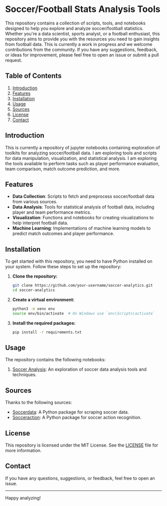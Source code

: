 # Soccer/Football Stats Analysis Tools

This repository contains a collection of scripts, tools, and notebooks designed to help you explore and analyze soccer/football statistics. Whether you're a data scientist, sports analyst, or a football enthusiast, this repository aims to provide you with the resources you need to gain insights from football data.
This is currently a work in progress and we welcome contributions from the community. If you have any suggestions, feedback, or ideas for improvement, please feel free to open an issue or submit a pull request.

## Table of Contents

1. [Introduction](#introduction)
2. [Features](#features)
3. [Installation](#installation)
4. [Usage](#usage)
5. [Sources](#sources)
6. [License](#license)
7. [Contact](#contact)

## Introduction

This is currently a repository of jupyter notebooks containing exploration of toolkits for analyzing soccer/football data. I am exploring tools and scripts for data manipulation, visualization, and statistical analysis. I am exploring the tools available to perform tasks such as player performance evaluation, team comparison, match outcome prediction, and more.

## Features

- **Data Collection**: Scripts to fetch and preprocess soccer/football data from various sources.
- **Data Analysis**: Tools for statistical analysis of football data, including player and team performance metrics.
- **Visualization**: Functions and notebooks for creating visualizations to help interpret football data.
- **Machine Learning**: Implementations of machine learning models to predict match outcomes and player performance.

## Installation

To get started with this repository, you need to have Python installed on your system. Follow these steps to set up the repository:

1. **Clone the repository:**
   ```bash
   git clone https://github.com/your-username/soccer-analytics.git
   cd soccer-analytics
   ```

2. **Create a virtual environment:**
   ```bash
   python3 -m venv env
   source env/bin/activate  # On Windows use `env\Scripts\activate`
   ```

3. **Install the required packages:**
   ```bash
   pip install -r requirements.txt
   ```

## Usage

The repository contains the following notebooks:
1. [Soccer Analysis](notebooks/1-soccer-analysis.ipynb): An exploration of soccer data analysis tools and techniques.

## Sources

Thanks to the following sources:
- [Soccerdata](https://github.com/probberechts/soccerdata): A Python package for scraping soccer data.
- [Socceraction](https://github.com/ML-KULeuven/socceraction): A Python package for soccer action recognition.

## License

This repository is licensed under the MIT License. See the [LICENSE](LICENSE) file for more information.

## Contact

If you have any questions, suggestions, or feedback, feel free to open an issue.

---

Happy analyzing!